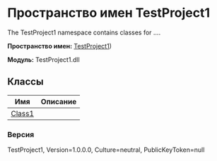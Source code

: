 # Пространство имен TestProject1

The TestProject1 namespace contains classes for ....

**Пространство имен:** [TestProject1](TestProject1/TestProject1))

**Модуль:** TestProject1.dll
## Классы
| Имя | Описание |
| --- | -------- |
| [Class1](TestProject1/Class1) |  |

### Версия
TestProject1, Version=1.0.0.0, Culture=neutral, PublicKeyToken=null
